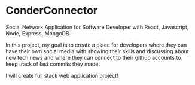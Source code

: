 # ConderConnector
Social Network Application for Software Developer with React, Javascript, Node, Express, MongoDB


In this project, my goal is to create a place for developers where they can have their own social media with showing their skills and discussing about new tech news and where they can connect to their github accounts to keep track of last commits they made.

I will create full stack web application project! 

